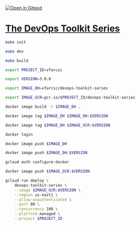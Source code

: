 [![Open in Gitpod](https://gitpod.io/button/open-in-gitpod.svg)](https://gitpod.io/#https://github.com/vfarcic/devops-toolkit)

# [The DevOps Toolkit Series](http://www.devopstoolkitseries.com)

```bash
make init

make dev

make build

export PROJECT_ID=vfarcic

export VERSION=3.0.0

export IMAGE_DH=vfarcic/devops-toolkit-series

export IMAGE_GCR=gcr.io/$PROJECT_ID/devops-toolkit-series

docker image build -t $IMAGE_DH .

docker image tag $IMAGE_DH $IMAGE_DH:$VERSION

docker image tag $IMAGE_DH $IMAGE_GCR:$VERSION

docker login

docker image push $IMAGE_DH

docker image push $IMAGE_DH:$VERSION

gcloud auth configure-docker

docker image push $IMAGE_GCR:$VERSION

gcloud run deploy \
    devops-toolkit-series \
    --image $IMAGE_GCR:$VERSION \
    --region us-east1 \
    --allow-unauthenticated \
    --port 80 \
    --concurrency 100 \
    --platform managed \
    --project $PROJECT_ID
```

